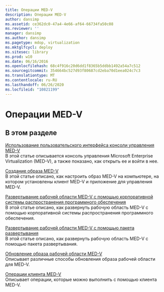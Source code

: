 ```yaml
---
title: Операции MED-V
description: Операции MED-V
author: dansimp
ms.assetid: ce362dc0-47a4-4e66-af64-66734fa50c08
ms.reviewer: ''
manager: dansimp
ms.author: dansimp
ms.pagetype: mdop, virtualization
ms.mktglfcycl: deploy
ms.sitesec: library
ms.prod: w10
ms.date: 06/16/2016
ms.openlocfilehash: 68c4f916c20d6dd1f8365b5ddbb1492a54a7c512
ms.sourcegitcommit: 354664bc527d93f80687cd2eba70d1eea024c7c3
ms.translationtype: MT
ms.contentlocale: ru-RU
ms.lasthandoff: 06/26/2020
ms.locfileid: "10821199"
---
```

# Операции MED-V


## В этом разделе


<a href="" id="using-the-med-v-management-console-user-interface"></a>[Использование пользовательского интерфейса консоли управления MED-V](using-the-med-v-management-console-user-interface.md)  
В этой статье описывается консоль управления Microsoft Enterprise Virtualization (MED-V), а также показано, как открыть ее и войти в нее.

<a href="" id="creating-a-med-v-image"></a>[Создание образа MED-V](creating-a-med-v-image.md)  
В этой статье описано, как настроить образ MED-V на компьютере, на котором установлены клиент MED-V и приложение для управления MED-V.

<a href="" id="deploying-a-med-v-workspace-using-an-enterprise-software-distribution-system"></a>[Развертывание рабочей области MED-V с помощью корпоративной системы распространения программного обеспечения](deploying-a-med-v-workspace-using-an-enterprise-software-distribution-system.md)  
В этой статье описано, как развернуть рабочую область MED-V с помощью корпоративной системы распространения программного обеспечения.

<a href="" id="deploying-a-med-v-workspace-using-a-deployment-package"></a>[Развертывание рабочей области MED-V с помощью пакета развертывания](deploying-a-med-v-workspace-using-a-deployment-package.md)  
В этой статье описано, как развернуть рабочую область MED-V с помощью пакета развертывания.

<a href="" id="updating-a-med-v-workspace-image"></a>[Обновление образа рабочей области MED-V](updating-a-med-v-workspace-image.md)  
Описывает различные способы обновления образа рабочей области для MED-V.

<a href="" id="med-v-client-operations"></a>[Операции клиента MED-V](med-v-client-operations.md)  
Описывает операции, которые можно выполнить с помощью клиента MED-V.

 

 





